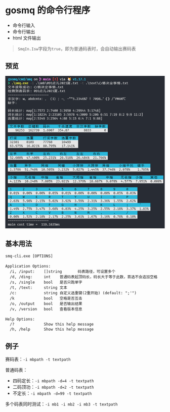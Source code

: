# gosmq 的命令行程序

- 命令行输入
- 命令行输出
- html 文件输出

> `SmqIn.Isw`字段为`true`，即为普通码表时，会自动输出赛码表

## 预览

![](./assets/preview-cli.png)

## 基本用法

```shell
smq-cli.exe [OPTIONS]

Application Options:
  /i, /input:    []string       码表路径，可设置多个
  /d, /ding:     int    普通码表起顶码长，码长大于等于此数，首选不会追加空格
  /s, /single    bool   是否只跑单字
  /t, /text:     string 文本
  /c:            string 自定义选重键(2重开始) (default: ";'")
  /k             bool   空格是否互击
  /o, /output    bool   是否输出结果
  /v, /version   bool   查看版本信息

Help Options:
  /?             Show this help message
  /h, /help      Show this help message
```

## 例子

赛码表：`-i mbpath -t textpath`

普通码表：

- 四码定长：`-i mbpath -d=4 -t textpath`
- 二码顶功：`-i mbpath -d=2 -t textpath`
- 不定长：`-i mbpath -d=99 -t textpath`

多个码表同时测试：`-i mb1 -i mb2 -i mb3 -t textpath`

